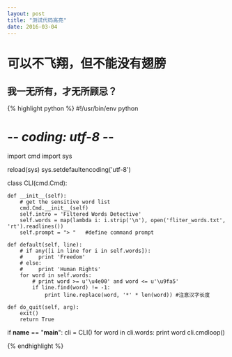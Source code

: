 ```yaml
---
layout: post
title: "测试代码高亮"
date: 2016-03-04
---
```



可以不飞翔，但不能没有翅膀
===


我一无所有，才无所顾忌？
---

{% highlight python %}
#!/usr/bin/env python
# -*- coding: utf-8 -*-

import cmd
import sys

reload(sys)
sys.setdefaultencoding('utf-8')


class CLI(cmd.Cmd):

    def __init__(self):
        # get the sensitive word list
        cmd.Cmd.__init__(self)
        self.intro = 'Filtered Words Detective'
        self.words = map(lambda i: i.strip('\n'), open('fliter_words.txt', 'rt').readlines())
        self.prompt = "> "   #define command prompt

    def default(self, line):
        # if any([i in line for i in self.words]):
        #     print 'Freedom'
        # else:
        #     print 'Human Rights'
        for word in self.words:
            # print word >= u'\u4e00' and word <= u'\u9fa5'
            if line.find(word) != -1:
                print line.replace(word, '*' * len(word)) #注意汉字长度

    def do_quit(self, arg):
        exit()
        return True

if __name__ == "__main__":
    cli = CLI()
    for word in cli.words:
        print word
    cli.cmdloop()

{% endhighlight %}

